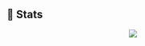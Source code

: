 ## 🤩 Stats
<div align="center">
  <img src="https://github-readme-stats.vercel.app/api/top-langs/?username=qdiaps&hide=html&theme=radical&locale=en">
</div>

<!--START_SECTION:waka-->
<!--END_SECTION:waka-->
